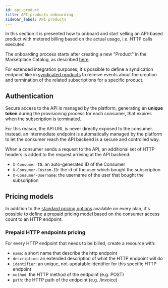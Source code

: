 ```yaml
---
id: api-product
title: API products onboarding
sidebar_label: API products
---
```


In this section it is presented how to onboard and start selling an API-based
product with metered billing based on the actual usage, i.e. HTTP calls
executed.

The onboarding process starts after creating a new "Product" in the Marketplace
Catalog, as described [here](onboarding.md#applications-catalogue).

For extended integration purposes, it's possible to define a syndication
endpoint like in [syndicated products](syndication.md) to receive events about
the creation and termination of the related subscriptions for a specific
product.

## Authentication

Secure access to the API is managed by the platform, generating an **unique
token** during the provisioning process for each consumer, that expires when the
subscription is terminated.

For this reason, the API URL is never directly exposed to the consumer. Instead,
an intermediate endpoint is automatically managed by the platform to let the
consumer reach the API backend is a secure and controlled way.

When a consumer sends a request to the API, an additional set of HTTP headers is
added to the request arriving at the API backend:

* `X-Consumer-ID`: an auto-generated ID of the Consumer
* `X-Consumer-Custom-ID`: the id of the user which bought the subscription
* `X-Consumer-Username`: the username of the user that bought the subscription

## Pricing models

In addition to the [standard pricing
options](onboarding.md#available-pricing-models) available on every plan, it's
possible to define a prepaid pricing model based on the consumer access count
to an HTTP endpoint.

### Prepaid HTTP endpoints pricing

For every HTTP endpoint that needs to be billed, create a resource with:

* `name`: a short name that describe the http endpoint
* `description`: an extended description of what the HTTP endpoint will do
* `identifier`: an unique, not-updatable identifier for this specific HTTP
  endpoint
* `method`: the HTTP method of the endpoint (e.g. POST)
* `path`: the HTTP path of the endpoint (e.g. /invoice)
